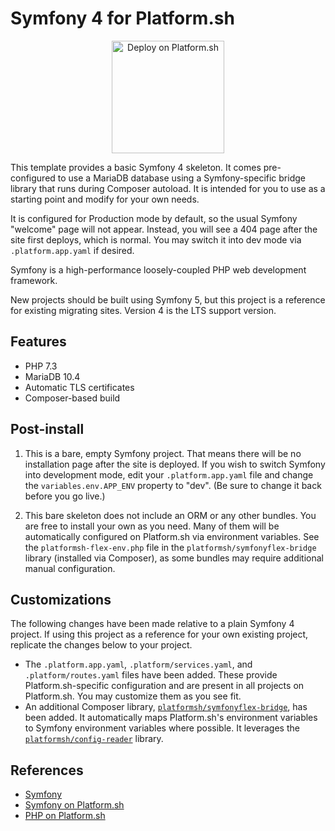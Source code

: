 # Symfony 4 for Platform.sh

<p align="center">
<a href="https://console.platform.sh/projects/create-project?template=https://raw.githubusercontent.com/platformsh/template-builder/master/templates/symfony4/.platform.template.yaml&utm_content=symfony4&utm_source=github&utm_medium=button&utm_campaign=deploy_on_platform">
    <img src="https://platform.sh/images/deploy/lg-blue.svg" alt="Deploy on Platform.sh" width="180px" />
</a>
</p>

This template provides a basic Symfony 4 skeleton.  It comes pre-configured to use a MariaDB database using a Symfony-specific bridge library that runs during Composer autoload.  It is intended for you to use as a starting point and modify for your own needs.

It is configured for Production mode by default, so the usual Symfony "welcome" page will not appear.  Instead, you will see a 404 page after the site first deploys, which is normal.  You may switch it into dev mode via `.platform.app.yaml` if desired.

Symfony is a high-performance loosely-coupled PHP web development framework.

New projects should be built using Symfony 5, but this project is a reference for existing migrating sites.  Version 4 is the LTS support version.

## Features

* PHP 7.3
* MariaDB 10.4
* Automatic TLS certificates
* Composer-based build

## Post-install

1. This is a bare, empty Symfony project.  That means there will be no installation page after the site is deployed.  If you wish to switch Symfony into development mode, edit your `.platform.app.yaml` file and change the `variables.env.APP_ENV` property to "dev".  (Be sure to change it back before you go live.)

2. This bare skeleton does not include an ORM or any other bundles.  You are free to install your own as you need.  Many of them will be automatically configured on Platform.sh via environment variables.  See the `platformsh-flex-env.php` file in the `platformsh/symfonyflex-bridge` library (installed via Composer), as some bundles may require additional manual configuration.

## Customizations

The following changes have been made relative to a plain Symfony 4 project.  If using this project as a reference for your own existing project, replicate the changes below to your project.

* The `.platform.app.yaml`, `.platform/services.yaml`, and `.platform/routes.yaml` files have been added.  These provide Platform.sh-specific configuration and are present in all projects on Platform.sh.  You may customize them as you see fit.
* An additional Composer library, [`platformsh/symfonyflex-bridge`](https://github.com/platformsh/symfonyflex-bridge), has been added.  It automatically maps Platform.sh's environment variables to Symfony environment variables where possible.  It leverages the [`platformsh/config-reader`](https://github.com/platformsh/config-reader-php) library.

## References

* [Symfony](https://symfony.com/)
* [Symfony on Platform.sh](https://docs.platform.sh/frameworks/symfony.html)
* [PHP on Platform.sh](https://docs.platform.sh/languages/php.html)
